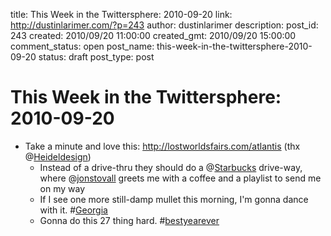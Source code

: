 title: This Week in the Twittersphere: 2010-09-20
link: http://dustinlarimer.com/?p=243
author: dustinlarimer
description: 
post_id: 243
created: 2010/09/20 11:00:00
created_gmt: 2010/09/20 15:00:00
comment_status: open
post_name: this-week-in-the-twittersphere-2010-09-20
status: draft
post_type: post

# This Week in the Twittersphere: 2010-09-20

* Take a minute and love this: <http://lostworldsfairs.com/atlantis> (thx @[Heideldesign](http://twitter.com/Heideldesign))
  * Instead of a drive-thru they should do a @[Starbucks](http://twitter.com/Starbucks) drive-way, where @[jonstovall](http://twitter.com/jonstovall) greets me with a coffee and a playlist to send me on my way
  * If I see one more still-damp mullet this morning, I'm gonna dance with it. #[Georgia](http://search.twitter.com/search?q=%23Georgia)
  * Gonna do this 27 thing hard. #[bestyearever](http://search.twitter.com/search?q=%23bestyearever)